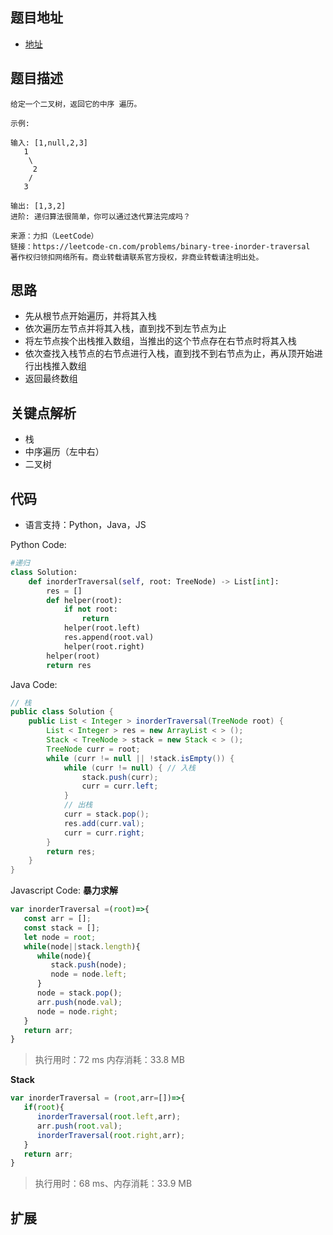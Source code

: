 ## 题目地址

- [地址](https://leetcode-cn.com/problems/binary-tree-inorder-traversal/)

## 题目描述

```
给定一个二叉树，返回它的中序 遍历。

示例:

输入: [1,null,2,3]
   1
    \
     2
    /
   3

输出: [1,3,2]
进阶: 递归算法很简单，你可以通过迭代算法完成吗？

来源：力扣（LeetCode）
链接：https://leetcode-cn.com/problems/binary-tree-inorder-traversal
著作权归领扣网络所有。商业转载请联系官方授权，非商业转载请注明出处。
```

## 思路
- 先从根节点开始遍历，并将其入栈
- 依次遍历左节点并将其入栈，直到找不到左节点为止
- 将左节点挨个出栈推入数组，当推出的这个节点存在右节点时将其入栈
- 依次查找入栈节点的右节点进行入栈，直到找不到右节点为止，再从顶开始进行出栈推入数组
- 返回最终数组

## 关键点解析
- 栈
- 中序遍历（左中右）
- 二叉树

## 代码

- 语言支持：Python，Java，JS

Python Code:

```python
#递归
class Solution:
    def inorderTraversal(self, root: TreeNode) -> List[int]:
        res = []
        def helper(root):
            if not root:
                return 
            helper(root.left)
            res.append(root.val)
            helper(root.right)
        helper(root)
        return res
```

Java Code:

```java
// 栈
public class Solution {
    public List < Integer > inorderTraversal(TreeNode root) {
        List < Integer > res = new ArrayList < > ();
        Stack < TreeNode > stack = new Stack < > ();
        TreeNode curr = root;
        while (curr != null || !stack.isEmpty()) {
            while (curr != null) { // 入栈
                stack.push(curr);
                curr = curr.left;
            }
            // 出栈
            curr = stack.pop(); 
            res.add(curr.val);
            curr = curr.right;
        }
        return res;
    }
}
```

Javascript Code:
**暴力求解**
```js
var inorderTraversal =(root)=>{
   const arr = [];
   const stack = [];
   let node = root;
   while(node||stack.length){
      while(node){
         stack.push(node);
         node = node.left;
      }
      node = stack.pop();
      arr.push(node.val);
      node = node.right;
   }
   return arr;
}
```
> 执行用时：72 ms 内存消耗：33.8 MB

**Stack**
```js
var inorderTraversal = (root,arr=[])=>{
   if(root){
      inorderTraversal(root.left,arr);
      arr.push(root.val);
      inorderTraversal(root.right,arr);
   }
   return arr;
}
```
> 执行用时：68 ms、内存消耗：33.9 MB


## 扩展
